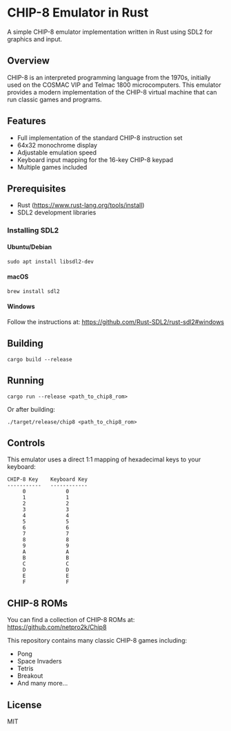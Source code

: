 # CHIP-8 Emulator in Rust

A simple CHIP-8 emulator implementation written in Rust using SDL2 for graphics and input.

## Overview

CHIP-8 is an interpreted programming language from the 1970s, initially used on the COSMAC VIP and Telmac 1800 microcomputers. This emulator provides a modern implementation of the CHIP-8 virtual machine that can run classic games and programs.

## Features

- Full implementation of the standard CHIP-8 instruction set
- 64x32 monochrome display
- Adjustable emulation speed
- Keyboard input mapping for the 16-key CHIP-8 keypad
- Multiple games included

## Prerequisites

- Rust (https://www.rust-lang.org/tools/install)
- SDL2 development libraries

### Installing SDL2

#### Ubuntu/Debian
```
sudo apt install libsdl2-dev
```

#### macOS
```
brew install sdl2
```

#### Windows
Follow the instructions at: https://github.com/Rust-SDL2/rust-sdl2#windows

## Building

```
cargo build --release
```

## Running

```
cargo run --release <path_to_chip8_rom>
```

Or after building:
```
./target/release/chip8 <path_to_chip8_rom>
```

## Controls

This emulator uses a direct 1:1 mapping of hexadecimal keys to your keyboard:

```
CHIP-8 Key    Keyboard Key
-----------   ------------
     0             0
     1             1
     2             2
     3             3
     4             4
     5             5
     6             6
     7             7
     8             8
     9             9
     A             A
     B             B
     C             C
     D             D
     E             E
     F             F
```

## CHIP-8 ROMs

You can find a collection of CHIP-8 ROMs at: https://github.com/netpro2k/Chip8

This repository contains many classic CHIP-8 games including:
- Pong
- Space Invaders
- Tetris
- Breakout
- And many more...

## License

MIT
